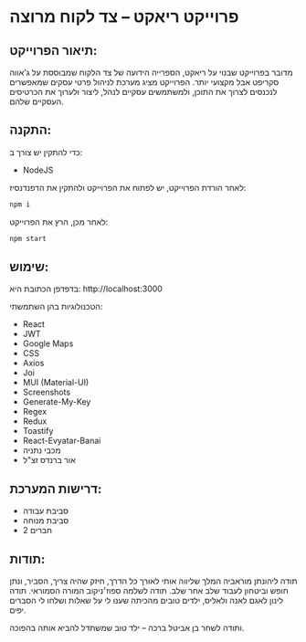 # פרוייקט ריאקט – צד לקוח מרוצה

## תיאור הפרוייקט:

מדובר בפרוייקט שבנוי על ריאקט, הספרייה הידועה של צד הלקוח שמבוססת על ג'אווה סקריפט אבל מקצועי יותר. הפרוייקט מציג מערכת לניהול פרטי עסקים שמאפשרים לנכנסים לצרוך את התוכן, ולמשתמשים עסקיים לנהל, ליצור ולערוך את הכרטיסים העסקיים שלהם.

## התקנה:

כדי להתקין יש צורך ב:
- NodeJS

לאחר הורדת הפרוייקט, יש לפתוח את הפרוייקט ולהתקין את הדפנדנסיז:

```bash
npm i
```
לאחר מכן, הרץ את הפרוייקט:


```bash
npm start
```

## שימוש:
בדפדפן הכתובת היא:
http://localhost:3000

הטכנולוגיות בהן השתמשתי:
- React
- JWT
- Google Maps
- CSS
- Axios
- Joi
- MUI (Material-UI)
- Screenshots
- Generate-My-Key
- Regex
- Redux
- Toastify
- React-Evyatar-Banai
- מכבי נתניה
- אור ברנדס זצ"ל
  
## דרישות המערכת:
- סביבת עבודה
- סביבת מנוחה
- 2 חברים
  
## תודות:

תודה ליהונתן מוראביה המלך שליווה אותי לאורך כל הדרך, חיזק שהיה צריך, הסביר, ונתן חופש וביטחון לעבוד שלב אחר שלב.
תודה לשלמה ספוז׳ניקוב המורה הסמוראי.
תודה לינון לאגם לאנה ולאליס, ילדים טובים מהכיתה שענו לי על שאלות ושלחו לי הסברים יפים.

ותודה לשחר בן אביטל ברכה – ילד טוב שמשתדל להביא אותה בהפוכה.
